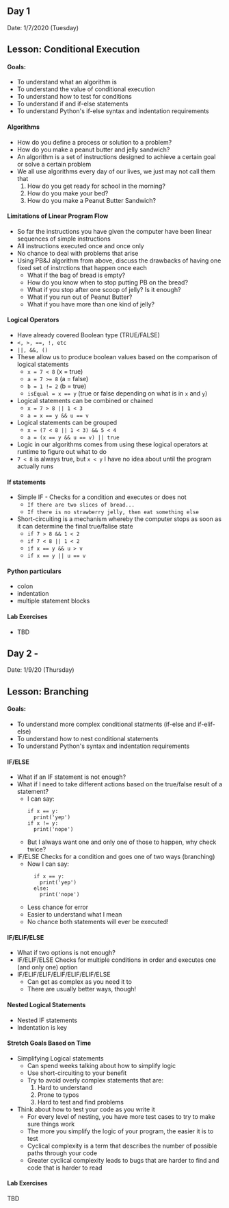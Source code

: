 ## Day 1
Date: 1/7/2020 (Tuesday)

## Lesson: Conditional Execution

#### Goals:
* To understand what an algorithm is
* To understand the value of conditional execution
* To understand how to test for conditions
* To understand if and if-else statements
* To understand Python's if-else syntax and indentation requirements

#### Algorithms
* How do you define a process or solution to a problem?
* How do you make a peanut butter and jelly sandwich?
* An algorithm is a set of instructions designed to achieve a certain goal or solve a certain problem
* We all use algorithms every day of our lives, we just may not call them that
  1. How do you get ready for school in the morning?
  2. How do you make your bed?
  3. How do you make a Peanut Butter Sandwich?

#### Limitations of Linear Program Flow
* So far the instructions you have given the computer have been linear sequences of simple instructions
* All instructions executed once and once only
* No chance to deal with problems that arise
* Using PB&J algorithm from above, discuss the drawbacks of having one fixed set of instrctions that happen once each
  * What if the bag of bread is empty?
  * How do you know when to stop putting PB on the bread?
  * What if you stop after one scoop of jelly? Is it enough?
  * What if you run out of Peanut Butter?
  * What if you have more than one kind of jelly?

#### Logical Operators
* Have already covered Boolean type (TRUE/FALSE)
* `<, >, ==, !, etc`
* `||, &&, ()`
* These allow us to produce boolean values based on the comparison of logical statements
  * `x = 7 < 8` (x = true)
  * `a = 7 >= 8` (a = false)
  * `b = 1 != 2` (b = true)
  * `isEqual = x == y` (true or false depending on what is in `x` and `y`)
* Logical statements can be combined or chained
  * `x = 7 > 8 || 1 < 3` 
  * `a = x == y && u == v`
* Logical statements can be grouped
  * `x = (7 < 8 || 1 < 3) && 5 < 4`
  * `a = (x == y && u == v) || true`
* Logic in our algorithms comes from using these logical operators at runtime to figure out what to do
* `7 < 8` is always true, but `x < y` I have no idea about until the program actually runs

#### If statements
* Simple IF - Checks for a condition and executes or does not 
  * `If there are two slices of bread...`
  * `If there is no strawberry jelly, then eat something else`
* Short-circuiting is a mechanism whereby the computer stops as soon as it can determine the final true/falise state
  * `if 7 > 8 && 1 < 2`
  * `if 7 < 8 || 1 < 2`
  * `if x == y && u > v`
  * `if x == y || u == v`

#### Python particulars
* colon
* indentation
* multiple statement blocks

#### Lab Exercises
* TBD

## Day 2 - 
Date: 1/9/20 (Thursday)

## Lesson: Branching

#### Goals:
* To understand more complex conditional statments (if-else and if-elif-else)
* To understand how to nest conditional statements 
* To understand Python's syntax and indentation requirements

#### IF/ELSE
* What if an IF statement is not enough?
* What if I need to take different actions based on the true/false result of a statement?
  * I can say:
    ```
    if x == y:
      print('yep')
    if x != y:
      print('nope')
    ```
  * But I always want one and only one of those to happen, why check twice?  
* IF/ELSE Checks for a condition and goes one of two ways (branching)
  * Now I can say:
    ```
      if x == y:
        print('yep')
      else:
        print('nope')
    ```
  * Less chance for error
  * Easier to understand what I mean
  * No chance both statements will ever be executed!
  
#### IF/ELIF/ELSE
* What if two options is not enough?
* IF/ELIF/ELSE Checks for multiple conditions in order and executes one (and only one) option
* IF/ELIF/ELIF/ELIF/ELIF/ELIF/ELSE
  * Can get as complex as you need it to
  * There are usually better ways, though!

#### Nested Logical Statements
* Nested IF statements
* Indentation is key

#### Stretch Goals Based on Time
* Simplifying Logical statements
  * Can spend weeks talking about how to simplify logic
  * Use short-circuiting to your benefit
  * Try to avoid overly complex statements that are:
    1. Hard to understand
    2. Prone to typos
    3. Hard to test and find problems
* Think about how to test your code as you write it
  * For every level of nesting, you have more test cases to try to make sure things work
  * The more you simplify the logic of your program, the easier it is to test
  * Cyclical complexity is a term that describes the number of possible paths through your code
  * Greater cyclical complexity leads to bugs that are harder to find and code that is harder to read
  
#### Lab Exercises
TBD
